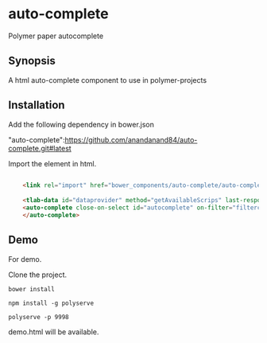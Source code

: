 # auto-complete
Polymer paper autocomplete
## Synopsis

A html auto-complete component to use in polymer-projects

## Installation

Add the following dependency in bower.json

"auto-complete":https://github.com/anandanand84/auto-complete.git#latest

Import the element in html.

```html
    
    <link rel="import" href="bower_components/auto-complete/auto-complete.html">
    
    <tlab-data id="dataprovider" method="getAvailableScrips" last-response="{{choices}}"> </tlab-data>
    <auto-complete close-on-select id="autocomplete" on-filter="filterchange" delay="200" data="{{choices}}"     placeholder="[[placeholder]]">
    </auto-complete>
```

## Demo

For demo.

Clone the project.

```
bower install

npm install -g polyserve

polyserve -p 9998

```
demo.html will be available.


